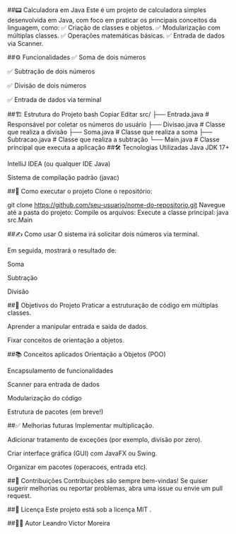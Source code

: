 ##📟 Calculadora em Java
Este é um projeto de calculadora simples desenvolvida em Java, com foco em praticar os principais conceitos da linguagem, como:
✅ Criação de classes e objetos.
✅ Modularização com múltiplas classes.
✅ Operações matemáticas básicas.
✅ Entrada de dados via Scanner.

##⚙️ Funcionalidades
✅ Soma de dois números

✅ Subtração de dois números

✅ Divisão de dois números

✅ Entrada de dados via terminal

##🏗️ Estrutura do Projeto
bash
Copiar
Editar
src/
├── Entrada.java     # Responsável por coletar os números do usuário
├── Divisao.java     # Classe que realiza a divisão
├── Soma.java        # Classe que realiza a soma
├── Subtracao.java   # Classe que realiza a subtração
└── Main.java        # Classe principal que executa a aplicação
##🛠️ Tecnologias Utilizadas
Java JDK 17+

IntelliJ IDEA (ou qualquer IDE Java)

Sistema de compilação padrão (javac)

##🚀 Como executar o projeto
Clone o repositório:

git clone https://github.com/seu-usuario/nome-do-repositorio.git
Navegue até a pasta do projeto:
Compile os arquivos:
Execute a classe principal:
java src.Main

##✍️ Como usar
O sistema irá solicitar dois números via terminal.

Em seguida, mostrará o resultado de:

Soma

Subtração

Divisão

##🎯 Objetivos do Projeto
Praticar a estruturação de código em múltiplas classes.

Aprender a manipular entrada e saída de dados.

Fixar conceitos de orientação a objetos.

##📚 Conceitos aplicados
Orientação a Objetos (POO)

Encapsulamento de funcionalidades

Scanner para entrada de dados

Modularização do código

Estrutura de pacotes (em breve!)

##✅ Melhorias futuras
 Implementar multiplicação.

 Adicionar tratamento de exceções (por exemplo, divisão por zero).

 Criar interface gráfica (GUI) com JavaFX ou Swing.

 Organizar em pacotes (operacoes, entrada etc).

##🤝 Contribuições
Contribuições são sempre bem-vindas!
Se quiser sugerir melhorias ou reportar problemas, abra uma issue ou envie um pull request.

##📝 Licença
Este projeto está sob a licença MIT .

##👨‍💻 Autor
Leandro Victor Moreira
